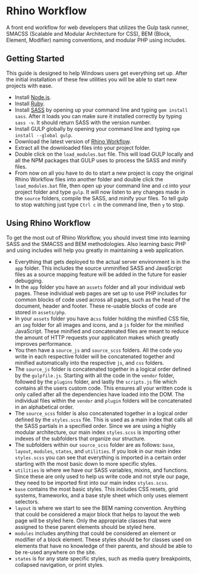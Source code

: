 # Rhino Workflow

A front end workflow for web developers that utilizes the Gulp task runner, SMACSS (Scalable and Modular Architecture for CSS), BEM (Block, Element, Modifier) naming conventions, and modular PHP using includes.

## Getting Started
This guide is designed to help Windows users get everything set up. After the initial installation of these few utilities you will be able to start new projects with ease.

* Install [Node.js](http://nodejs.org).
* Install [Ruby](http://rubyinstaller.org/downloads).
* Install [SASS](http://sass-lang.com/install) by opening up your command line and typing `gem install sass`. After it loads you can make sure it installed correctly by typing `sass -v`. It should return SASS with the version number.
* Install GULP globally by opening your command line and typing `npm install --global gulp`.
* Download the latest version of [Rhino Workflow](http://rhinoworkflow.com).
* Extract all the downloaded files into your project folder.
* Double click on the `load_modules.bat` file. This will load GULP locally and all the NPM packages that GULP uses to process the SASS and minify files.
* From now on all you have to do to start a new project is copy the original Rhino Workflow files into another folder and double click the `load_modules.bat` file, then open up your command line and `cd` into your project folder and type `gulp`. It will now listen to any changes made in the `source` folders, compile the SASS, and minify your files. To tell gulp to stop watching just type `Ctrl c` in the command line, then `y` to stop.

## Using Rhino Workflow
To get the most out of Rhino Workflow, you should invest time into learning SASS and the SMACSS and BEM methodologies. Also learning basic PHP and using includes will help you greatly in maintaining a web application.

* Everything that gets deployed to the actual server environment is in the `app` folder. This includes the source unminified SASS and JavaScript files as a source mapping feature will be added in the future for easier debugging.
* In the `app` folder you have an `assets` folder and all your individual web pages. These individual web pages are set up to use PHP includes for common blocks of code used across all pages, such as the head of the document, header and footer. These re-usable blocks of code are stored in `assets/php`.
* In your `assets` folder you have a`css` folder holding the minified CSS file, an `img` folder for all images and icons, and a `js` folder for the minified JavaScript. These minified and concatenated files are meant to reduce the amount of HTTP requests your applicaton makes which greatly improves performance.
* You then have a `source_js` and `source_scss` folders. All the code you write in each respective folder will be concatenated together and minified automatically into the respective `js`, and `css` folders.
* The `source_js` folder is concatenated together in a logical order defined by the `gulpfile.js`. Starting with all the code in the `vendor` folder, followed by the `plugins` folder, and lastly the `scripts.js` file which contains all the users custom code. This ensures all your written code is only called after all the dependencies have loaded into the DOM. The individual files within the `vendor` and `plugin` folders will be concatenated in an alphabetical order.
* The `source_scss` folder is also concatenated together in a logical order defined by the `styles.scss` file. This is used as a main index that calls all the SASS partials in a specified order. Since we are using a highly modular architecture, our main index `styles.scss` is importing other indexes of the subfolders that organize our structure.
* The subfolders within our `source_scss` folder are as follows: `base`, `layout`, `modules`, `states`, and `utilities`. If you look in our main index `styles.scss` you can see that everything is imported in a certain order starting with the most basic down to more specific styles.
* `utilities` is where we have our SASS variables, mixins, and functions. Since these are only used to help us write code and not style our page, they need to be imported first into our main index `styles.scss`.
* `base` contains the most basic styles. This includes CSS resets, grid systems, frameworks, and a base style sheet which only uses element selectors.
* `layout` is where we start to see the BEM naming convention. Anything that could be considered a major block that helps to layout the web page will be styled here. Only the appropriate classes that were assigned to these parent elements should be styled here.
* `modules` includes anything that could be considered an element or modifier of a block element. These styles should be for classes used on elements that have no knowledge of their parents, and should be able to be re-used anywhere on the site.
* `states` is for any state specific styles, such as media query breakpoints, collapsed navigation, or print styles.